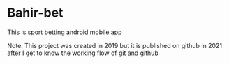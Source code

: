 # Bahir-bet
This is sport betting android mobile app

Note: This project was created in 2019 but it is published on github in 2021 \
after I get to know the working flow of git and github

